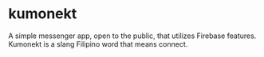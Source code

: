 # kumonekt
A simple messenger app, open to the public, that utilizes Firebase features. Kumonekt is a slang Filipino word that means connect.
